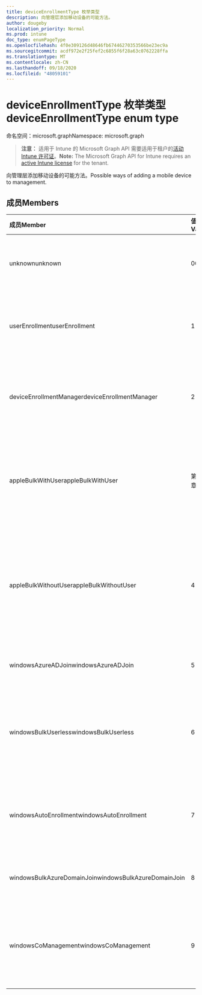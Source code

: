 ```yaml
---
title: deviceEnrollmentType 枚举类型
description: 向管理层添加移动设备的可能方法。
author: dougeby
localization_priority: Normal
ms.prod: intune
doc_type: enumPageType
ms.openlocfilehash: 4f0e309126d48646fb67446270353566be23ec9a
ms.sourcegitcommit: acdf972e2f25fef2c6855f6f28a63c0762228ffa
ms.translationtype: MT
ms.contentlocale: zh-CN
ms.lasthandoff: 09/18/2020
ms.locfileid: "48059101"
---
```

# <a name="deviceenrollmenttype-enum-type"></a><span data-ttu-id="26ae8-103">deviceEnrollmentType 枚举类型</span><span class="sxs-lookup"><span data-stu-id="26ae8-103">deviceEnrollmentType enum type</span></span>

<span data-ttu-id="26ae8-104">命名空间：microsoft.graph</span><span class="sxs-lookup"><span data-stu-id="26ae8-104">Namespace: microsoft.graph</span></span>

> <span data-ttu-id="26ae8-105">**注意：** 适用于 Intune 的 Microsoft Graph API 需要适用于租户的[活动 Intune 许可证](https://go.microsoft.com/fwlink/?linkid=839381)。</span><span class="sxs-lookup"><span data-stu-id="26ae8-105">**Note:** The Microsoft Graph API for Intune requires an [active Intune license](https://go.microsoft.com/fwlink/?linkid=839381) for the tenant.</span></span>

<span data-ttu-id="26ae8-106">向管理层添加移动设备的可能方法。</span><span class="sxs-lookup"><span data-stu-id="26ae8-106">Possible ways of adding a mobile device to management.</span></span>

## <a name="members"></a><span data-ttu-id="26ae8-107">成员</span><span class="sxs-lookup"><span data-stu-id="26ae8-107">Members</span></span>
|<span data-ttu-id="26ae8-108">成员</span><span class="sxs-lookup"><span data-stu-id="26ae8-108">Member</span></span>|<span data-ttu-id="26ae8-109">值</span><span class="sxs-lookup"><span data-stu-id="26ae8-109">Value</span></span>|<span data-ttu-id="26ae8-110">说明</span><span class="sxs-lookup"><span data-stu-id="26ae8-110">Description</span></span>|
|:---|:---|:---|
|<span data-ttu-id="26ae8-111">unknown</span><span class="sxs-lookup"><span data-stu-id="26ae8-111">unknown</span></span>|<span data-ttu-id="26ae8-112">0</span><span class="sxs-lookup"><span data-stu-id="26ae8-112">0</span></span>|<span data-ttu-id="26ae8-113">默认值，未收集注册类型。</span><span class="sxs-lookup"><span data-stu-id="26ae8-113">Default value, enrollment type was not collected.</span></span>|
|<span data-ttu-id="26ae8-114">userEnrollment</span><span class="sxs-lookup"><span data-stu-id="26ae8-114">userEnrollment</span></span>|<span data-ttu-id="26ae8-115">1 </span><span class="sxs-lookup"><span data-stu-id="26ae8-115">1</span></span>|<span data-ttu-id="26ae8-116">通过 BYOD 通道的用户驱动的注册。</span><span class="sxs-lookup"><span data-stu-id="26ae8-116">User driven enrollment through BYOD channel.</span></span>|
|<span data-ttu-id="26ae8-117">deviceEnrollmentManager</span><span class="sxs-lookup"><span data-stu-id="26ae8-117">deviceEnrollmentManager</span></span>|<span data-ttu-id="26ae8-118">2 </span><span class="sxs-lookup"><span data-stu-id="26ae8-118">2</span></span>|<span data-ttu-id="26ae8-119">具有设备注册管理员帐户的用户注册。</span><span class="sxs-lookup"><span data-stu-id="26ae8-119">User enrollment with a device enrollment manager account.</span></span>|
|<span data-ttu-id="26ae8-120">appleBulkWithUser</span><span class="sxs-lookup"><span data-stu-id="26ae8-120">appleBulkWithUser</span></span>|<span data-ttu-id="26ae8-121">第三章</span><span class="sxs-lookup"><span data-stu-id="26ae8-121">3</span></span>|<span data-ttu-id="26ae8-122">使用用户质询的 Apple 批量注册。</span><span class="sxs-lookup"><span data-stu-id="26ae8-122">Apple bulk enrollment with user challenge.</span></span> <span data-ttu-id="26ae8-123"> (DEP、Apple 配置器) </span><span class="sxs-lookup"><span data-stu-id="26ae8-123">(DEP, Apple Configurator)</span></span>|
|<span data-ttu-id="26ae8-124">appleBulkWithoutUser</span><span class="sxs-lookup"><span data-stu-id="26ae8-124">appleBulkWithoutUser</span></span>|<span data-ttu-id="26ae8-125">4 </span><span class="sxs-lookup"><span data-stu-id="26ae8-125">4</span></span>|<span data-ttu-id="26ae8-126">没有用户质询的 Apple 批量注册。</span><span class="sxs-lookup"><span data-stu-id="26ae8-126">Apple bulk enrollment without user challenge.</span></span> <span data-ttu-id="26ae8-127"> (DEP、Apple 配置器、移动配置) </span><span class="sxs-lookup"><span data-stu-id="26ae8-127">(DEP, Apple Configurator, Mobile Config)</span></span>|
|<span data-ttu-id="26ae8-128">windowsAzureADJoin</span><span class="sxs-lookup"><span data-stu-id="26ae8-128">windowsAzureADJoin</span></span>|<span data-ttu-id="26ae8-129">5 </span><span class="sxs-lookup"><span data-stu-id="26ae8-129">5</span></span>|<span data-ttu-id="26ae8-130">Windows 10 Azure AD 加入。</span><span class="sxs-lookup"><span data-stu-id="26ae8-130">Windows 10 Azure AD Join.</span></span>|
|<span data-ttu-id="26ae8-131">windowsBulkUserless</span><span class="sxs-lookup"><span data-stu-id="26ae8-131">windowsBulkUserless</span></span>|<span data-ttu-id="26ae8-132">6 </span><span class="sxs-lookup"><span data-stu-id="26ae8-132">6</span></span>|<span data-ttu-id="26ae8-133">通过带证书的 ICD 通过 ICD 进行的 Windows 10 批量注册。</span><span class="sxs-lookup"><span data-stu-id="26ae8-133">Windows 10 Bulk enrollment through ICD with certificate.</span></span>|
|<span data-ttu-id="26ae8-134">windowsAutoEnrollment</span><span class="sxs-lookup"><span data-stu-id="26ae8-134">windowsAutoEnrollment</span></span>|<span data-ttu-id="26ae8-135">7 </span><span class="sxs-lookup"><span data-stu-id="26ae8-135">7</span></span>|<span data-ttu-id="26ae8-136">Windows 10 自动注册。</span><span class="sxs-lookup"><span data-stu-id="26ae8-136">Windows 10 automatic enrollment.</span></span> <span data-ttu-id="26ae8-137"> (添加工作帐户) </span><span class="sxs-lookup"><span data-stu-id="26ae8-137">(Add work account)</span></span>|
|<span data-ttu-id="26ae8-138">windowsBulkAzureDomainJoin</span><span class="sxs-lookup"><span data-stu-id="26ae8-138">windowsBulkAzureDomainJoin</span></span>|<span data-ttu-id="26ae8-139">8 </span><span class="sxs-lookup"><span data-stu-id="26ae8-139">8</span></span>|<span data-ttu-id="26ae8-140">Windows 10 批量 Azure AD 加入。</span><span class="sxs-lookup"><span data-stu-id="26ae8-140">Windows 10 bulk Azure AD Join.</span></span>|
|<span data-ttu-id="26ae8-141">windowsCoManagement</span><span class="sxs-lookup"><span data-stu-id="26ae8-141">windowsCoManagement</span></span>|<span data-ttu-id="26ae8-142">9 </span><span class="sxs-lookup"><span data-stu-id="26ae8-142">9</span></span>|<span data-ttu-id="26ae8-143">由 AutoPilot 或组策略触发的 Windows 10 协同管理。</span><span class="sxs-lookup"><span data-stu-id="26ae8-143">Windows 10 Co-Management triggered by AutoPilot or Group Policy.</span></span>|









